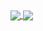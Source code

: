 <a href="">
  <img align="center" src="https://github-readme-stats.vercel.app/api?username=milankostak&count_private=true&show_icons=true&theme=vue&hide_rank=true&hide_border=true" />
</a>
<a href="https://github.com/anuraghazra/convoychat">
  <img align="center" src="https://github-readme-stats.vercel.app/api/top-langs/?username=milankostak&theme=graywhite&hide_title=true&show_icons=true&langs_count=4&hide_border=true" />
</a>

<!--
**milankostak/milankostak** is a ✨ _special_ ✨ repository because its `README.md` (this file) appears on your GitHub profile.

Here are some ideas to get you started:

- 🔭 I’m currently working on ...
- 🌱 I’m currently learning ...
- 👯 I’m looking to collaborate on ...
- 🤔 I’m looking for help with ...
- 💬 Ask me about ...
- 📫 How to reach me: ...
- 😄 Pronouns: ...
- ⚡ Fun fact: ...
-->
